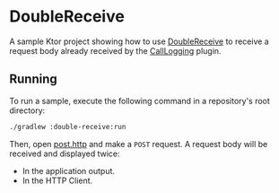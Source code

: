 # DoubleReceive

A sample Ktor project showing how to use [DoubleReceive](https://ktor.io/docs/double-receive.html) to receive a request body already received by the [CallLogging](https://ktor.io/docs/call-logging.html) plugin.

## Running

To run a sample, execute the following command in a repository's root directory:

```bash
./gradlew :double-receive:run
```

Then, open [post.http](post.http) and make a `POST` request. A request body will be received and displayed twice:
- In the application output.
- In the HTTP Client. 

